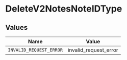 # DeleteV2NotesNoteIDType


## Values

| Name                    | Value                   |
| ----------------------- | ----------------------- |
| `INVALID_REQUEST_ERROR` | invalid_request_error   |